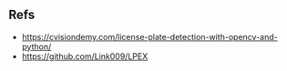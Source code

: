 ## Refs
* https://cvisiondemy.com/license-plate-detection-with-opencv-and-python/
* https://github.com/Link009/LPEX